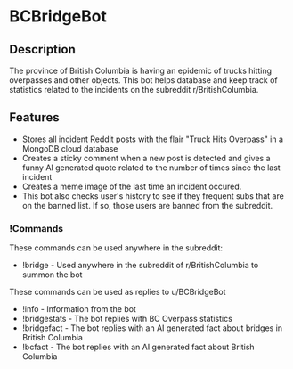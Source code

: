 # BCBridgeBot

## Description
The province of British Columbia is having an epidemic of trucks hitting overpasses and other objects. This bot helps database and keep track of statistics related to the incidents on the subreddit r/BritishColumbia.

## Features
* Stores all incident Reddit posts with the flair "Truck Hits Overpass" in a MongoDB cloud database
* Creates a sticky comment when a new post is detected and gives a funny AI generated quote related to the number of times since the last incident
* Creates a meme image of the last time an incident occured.
* This bot also checks user's history to see if they frequent subs that are on the banned list. If so, those users are banned from the subreddit.

### !Commands

These commands can be used anywhere in the subreddit:
* !bridge - Used anywhere in the subreddit of r/BritishColumbia to summon the bot

These commands can be used as replies to u/BCBridgeBot
* !info - Information from the bot
* !bridgestats - The bot replies with BC Overpass statistics
* !bridgefact - The bot replies with an AI generated fact about bridges in British Columbia
* !bcfact - The bot replies with an AI generated fact about British Columbia
